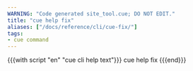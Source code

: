 ```yaml
---
WARNING: "Code generated site_tool.cue; DO NOT EDIT."
title: "cue help fix"
aliases: ["/docs/reference/cli/cue-fix/"]
tags:
- cue command
---
```


{{{with script "en" "cue cli help text"}}}
cue help fix
{{{end}}}
